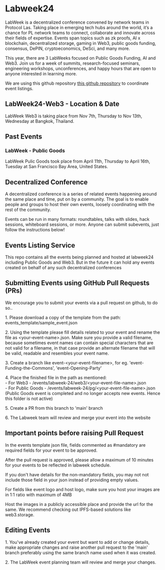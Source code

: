 # Labweek24

LabWeek is a decentralized conference convened by network teams in Protocol Las. Taking place in emerging tech hubs around the world, it’s a chance for PL network teams to connect, collaborate and innovate across their fields of expertise. Events span topics such as zk proofs, AI x blockchain, decentralized storage, gaming in Web3, public goods funding, consensus, DePIN, cryptoeconomics, DeSci, and many more.

This year, there are 3 LabWeeks focused on Public Goods Funding, AI and Web3. Join us for a week of summits, research-focused seminars, engineering workshops, unconferences, and happy hours that are open to anyone interested in learning more.

We are using this github repository [this github repository](https://github.com/memser-spaceport/labweek24-events) to coordinate event listings.

## LabWeek24-Web3 - Location & Date

LabWeek Web3 is taking place from Nov 7th, Thursday to Nov 13th, Wednesday at Bangkok, Thailand.

## Past Events
### LabWeek - Public Goods

LabWeek Pulic Goods took place from April 11th, Thursday to April 16th, Tuesday at San Francisco Bay Area, United States.

## Decentralized Conference

A decentralized conference is a series of related events happening around the same place and time, put on by a community. The goal is to enable people and groups to host their own events, loosely coordinating with the rest of the community.

Events can be run in many formats: roundtables, talks with slides, hack sessions, whiteboard sessions, or more. Anyone can submit subevents, just follow the instructions below!

## Events Listing Service

This repo contains all the events being planned and hosted at labweek24 including Public Goods and Web3. But in the future it can hold any events created on behalf of any such decentralized conferences

## Submitting Events using GitHub Pull Requests (PRs)

We encourage you to submit your events via a pull request on github, to do so..

1\. Please download a copy of the template from the path: events_template/sample_event.json

2\. Using the template please fill details related to your event and rename the file as &lt;your-event-name&gt;.json. Make sure you provide a valid filename, because sometimes event names can contain special characters that are not valid for a filename, in that case provide an alternate filename that will be valid, readable and resembles your event name.

3\. Create a branch like event-&lt;your-event-filename&gt;, for eg. 'event-Funding-the-Commons', 'event-Opening-Party'

4\. Place the finished file in the path as mentioned:<br />
    - For Web3 - /events/labweek-24/web3/&lt;your-event-file-name&gt;.json<br />
    - For Public Goods - /events/labweek-24/pg/&lt;your-event-file-name&gt;.json   (Public Goods event is completed and no longer accepts new events. Hence this folder is not active)

5\. Create a PR from this branch to 'main' branch

6\. The Labweek team will review and merge your event into the website

## Important points before raising Pull Request

In the events template json file, fields commented as #mandatory are required fields for your event to be approved.

After the pull request is approved, please allow a maximum of 10 minutes for your events to be reflected in labweek schedule.

If you don't have details for the non-mandatory fields, you may not not include those field in your json instead of providing empty values.

For fields like event logo and host logo, make sure you host your images are in 1:1 ratio with maximum of 4MB

Host the images in a publicly accessible place and provide the url for the same. We recommend checking out IPFS-based solutions like web3.storage.

## Editing Events

1\. You've already created your event but want to add or change details, make appropriate changes and raise another pull request to the 'main' branch preferably using the same branch name used when it was created.

2\. The LabWeek event planning team will review and merge your changes.
